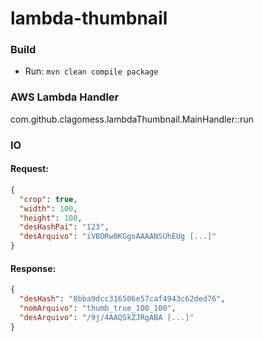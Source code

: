 # lambda-thumbnail

### Build
- Run: `mvn clean compile package`

### AWS Lambda Handler
com.github.clagomess.lambdaThumbnail.MainHandler::run

### IO
#### Request:
```json
{
  "crop": true,
  "width": 100,
  "height": 100,
  "desHashPai": "123",
  "desArquivo": "iVBORw0KGgoAAAANSUhEUg [...]"
}

```

#### Response:
```json
{
  "desHash": "8bba9dcc316506e57caf4943c62ded76",
  "nomArquivo": "thumb_true_100_100",
  "desArquivo": "/9j/4AAQSkZJRgABA [...]"
}
```


